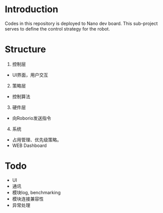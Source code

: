# Introduction 
Codes in this repository is deployed to Nano dev board.
This sub-project serves to define the control strategy for the robot.

# Structure

1. 控制层
- UI界面，用户交互

2. 策略层
- 控制算法

3. 硬件层
- 向Roborio发送指令

4. 系统
- 占用管理、优先级策略。
- WEB Dashboard

# Todo

- UI
- 通讯
- 模块log, benchmarking
- 模块连接兼容性
- 异常处理